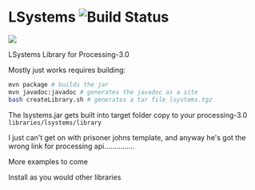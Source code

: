 # LSystems ![Build Status](https://travis-ci.org/monkstone/LSystems.svg)
[![](https://jitpack.io/v/monkstone/LSystems.svg)](https://jitpack.io/#monkstone/LSystems)

LSystems Library for Processing-3.0

Mostly just works requires building:

```bash
mvn package # builds the jar
mvn javadoc:javadoc # generates the javadoc as a site
bash createLibrary.sh # generates a tar file lsystems.tgz
```

The lsystems.jar gets built into target folder copy to your processing-3.0 `libraries/lsystems/library`

I just can't get on with prisoner johns template, and anyway he's got the wrong link for processing api...............

More examples to come

Install as you would other libraries
